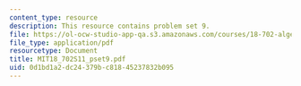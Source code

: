 ```yaml
---
content_type: resource
description: This resource contains problem set 9.
file: https://ol-ocw-studio-app-qa.s3.amazonaws.com/courses/18-702-algebra-ii-spring-2011/0d1bd1a2dc24379bc81845237832b095_MIT18_702S11_pset9.pdf
file_type: application/pdf
resourcetype: Document
title: MIT18_702S11_pset9.pdf
uid: 0d1bd1a2-dc24-379b-c818-45237832b095
---
```

